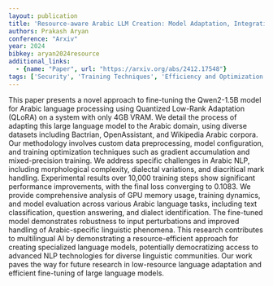 ```yaml
---
layout: publication
title: 'Resource-aware Arabic LLM Creation: Model Adaptation, Integration, And Multi-domain Testing'
authors: Prakash Aryan
conference: "Arxiv"
year: 2024
bibkey: aryan2024resource
additional_links:
  - {name: "Paper", url: "https://arxiv.org/abs/2412.17548"}
tags: ['Security', 'Training Techniques', 'Efficiency and Optimization', 'Pretraining Methods', 'Fine-Tuning', 'Applications']
---
```

This paper presents a novel approach to fine-tuning the Qwen2-1.5B model for
Arabic language processing using Quantized Low-Rank Adaptation (QLoRA) on a
system with only 4GB VRAM. We detail the process of adapting this large
language model to the Arabic domain, using diverse datasets including Bactrian,
OpenAssistant, and Wikipedia Arabic corpora. Our methodology involves custom
data preprocessing, model configuration, and training optimization techniques
such as gradient accumulation and mixed-precision training. We address specific
challenges in Arabic NLP, including morphological complexity, dialectal
variations, and diacritical mark handling. Experimental results over 10,000
training steps show significant performance improvements, with the final loss
converging to 0.1083. We provide comprehensive analysis of GPU memory usage,
training dynamics, and model evaluation across various Arabic language tasks,
including text classification, question answering, and dialect identification.
The fine-tuned model demonstrates robustness to input perturbations and
improved handling of Arabic-specific linguistic phenomena. This research
contributes to multilingual AI by demonstrating a resource-efficient approach
for creating specialized language models, potentially democratizing access to
advanced NLP technologies for diverse linguistic communities. Our work paves
the way for future research in low-resource language adaptation and efficient
fine-tuning of large language models.

